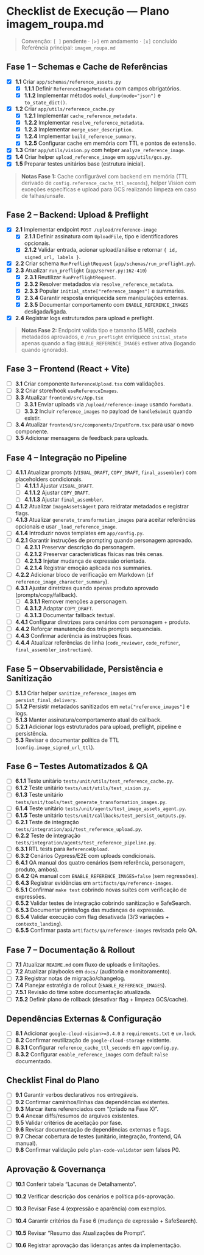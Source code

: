 # Checklist de Execução — Plano imagem_roupa.md

> Convenção: `[ ]` pendente · `[>]` em andamento · `[x]` concluído  
> Referência principal: `imagem_roupa.md`

## Fase 1 – Schemas e Cache de Referências
- [x] **1.1** Criar `app/schemas/reference_assets.py`
  - [x] **1.1.1** Definir `ReferenceImageMetadata` com campos obrigatórios.
  - [x] **1.1.2** Implementar métodos `model_dump(mode="json")` e `to_state_dict()`.
- [x] **1.2** Criar `app/utils/reference_cache.py`
  - [x] **1.2.1** Implementar `cache_reference_metadata`.
  - [x] **1.2.2** Implementar `resolve_reference_metadata`.
  - [x] **1.2.3** Implementar `merge_user_description`.
  - [x] **1.2.4** Implementar `build_reference_summary`.
  - [x] **1.2.5** Configurar cache em memória com TTL e pontos de extensão.
- [x] **1.3** Criar `app/utils/vision.py` com helper `analyze_reference_image`.
- [x] **1.4** Criar helper `upload_reference_image` em `app/utils/gcs.py`.
- [x] **1.5** Preparar testes unitários base (estrutura inicial).

> **Notas Fase 1:** Cache configurável com backend em memória (TTL derivado de `config.reference_cache_ttl_seconds`), helper Vision com exceções específicas e upload para GCS realizando limpeza em caso de falhas/unsafe.

## Fase 2 – Backend: Upload & Preflight
- [x] **2.1** Implementar endpoint `POST /upload/reference-image`
  - [x] **2.1.1** Definir assinatura com `UploadFile`, tipo e identificadores opcionais.
  - [x] **2.1.2** Validar entrada, acionar upload/análise e retornar `{ id, signed_url, labels }`.
- [x] **2.2** Criar schema `RunPreflightRequest` (`app/schemas/run_preflight.py`).
- [x] **2.3** Atualizar `run_preflight` (`app/server.py:162-410`)
  - [x] **2.3.1** Reutilizar `RunPreflightRequest`.
  - [x] **2.3.2** Resolver metadados via `resolve_reference_metadata`.
  - [x] **2.3.3** Popular `initial_state["reference_images"]` e summaries.
  - [x] **2.3.4** Garantir resposta enriquecida sem manipulações externas.
  - [x] **2.3.5** Documentar comportamento com `ENABLE_REFERENCE_IMAGES` desligada/ligada.
- [x] **2.4** Registrar logs estruturados para upload e preflight.

> **Notas Fase 2:** Endpoint valida tipo e tamanho (5 MB), cacheia metadados aprovados, e `/run_preflight` enriquece `initial_state` apenas quando a flag `ENABLE_REFERENCE_IMAGES` estiver ativa (logando quando ignorado).

## Fase 3 – Frontend (React + Vite)
- [ ] **3.1** Criar componente `ReferenceUpload.tsx` com validações.
- [ ] **3.2** Criar store/hook `useReferenceImages`.
- [ ] **3.3** Atualizar `frontend/src/App.tsx`
  - [ ] **3.3.1** Enviar uploads via `/upload/reference-image` usando `FormData`.
  - [ ] **3.3.2** Incluir `reference_images` no payload de `handleSubmit` quando existir.
- [ ] **3.4** Atualizar `frontend/src/components/InputForm.tsx` para usar o novo componente.
- [ ] **3.5** Adicionar mensagens de feedback para uploads.

## Fase 4 – Integração no Pipeline
- [ ] **4.1.1** Atualizar prompts (`VISUAL_DRAFT`, `COPY_DRAFT`, `final_assembler`) com placeholders condicionais.
  - [ ] **4.1.1.1** Ajustar `VISUAL_DRAFT`.
  - [ ] **4.1.1.2** Ajustar `COPY_DRAFT`.
  - [ ] **4.1.1.3** Ajustar `final_assembler`.
- [ ] **4.1.2** Atualizar `ImageAssetsAgent` para reidratar metadados e registrar flags.
- [ ] **4.1.3** Atualizar `generate_transformation_images` para aceitar referências opcionais e usar `_load_reference_image`.
- [ ] **4.1.4** Introduzir novos templates em `app/config.py`.
- [ ] **4.2.1** Garantir instruções de prompting quando personagem aprovado.
  - [ ] **4.2.1.1** Preservar descrição do personagem.
  - [ ] **4.2.1.2** Preservar características físicas nas três cenas.
  - [ ] **4.2.1.3** Injetar mudança de expressão orientada.
  - [ ] **4.2.1.4** Registrar emoção aplicada nos summaries.
- [ ] **4.2.2** Adicionar bloco de verificação em Markdown (`if reference_image_character_summary`).
- [ ] **4.3.1** Ajustar diretrizes quando apenas produto aprovado (prompts/copy/fallback).
  - [ ] **4.3.1.1** Remover menções a personagem.
  - [ ] **4.3.1.2** Adaptar `COPY_DRAFT`.
  - [ ] **4.3.1.3** Documentar fallback textual.
- [ ] **4.4.1** Configurar diretrizes para cenários com personagem + produto.
- [ ] **4.4.2** Reforçar manutenção dos três prompts sequenciais.
- [ ] **4.4.3** Confirmar aderência às instruções fixas.
- [ ] **4.4.4** Atualizar referências de linha (`code_reviewer`, `code_refiner`, `final_assembler_instruction`).

## Fase 5 – Observabilidade, Persistência e Sanitização
- [ ] **5.1.1** Criar helper `sanitize_reference_images` em `persist_final_delivery`.
- [ ] **5.1.2** Persistir metadados sanitizados em `meta["reference_images"]` e logs.
- [ ] **5.1.3** Manter assinatura/comportamento atual do callback.
- [ ] **5.2.1** Adicionar logs estruturados para upload, preflight, pipeline e persistência.
- [ ] **5.3** Revisar e documentar política de TTL (`config.image_signed_url_ttl`).

## Fase 6 – Testes Automatizados & QA
- [ ] **6.1.1** Teste unitário `tests/unit/utils/test_reference_cache.py`.
- [ ] **6.1.2** Teste unitário `tests/unit/utils/test_vision.py`.
- [ ] **6.1.3** Teste unitário `tests/unit/tools/test_generate_transformation_images.py`.
- [ ] **6.1.4** Teste unitário `tests/unit/agents/test_image_assets_agent.py`.
- [ ] **6.1.5** Teste unitário `tests/unit/callbacks/test_persist_outputs.py`.
- [ ] **6.2.1** Teste de integração `tests/integration/api/test_reference_upload.py`.
- [ ] **6.2.2** Teste de integração `tests/integration/agents/test_reference_pipeline.py`.
- [ ] **6.3.1** RTL tests para `ReferenceUpload`.
- [ ] **6.3.2** Cenários Cypress/E2E com uploads condicionais.
- [ ] **6.4.1** QA manual dos quatro cenários (sem referência, personagem, produto, ambos).
- [ ] **6.4.2** QA manual com `ENABLE_REFERENCE_IMAGES=false` (sem regressões).
- [ ] **6.4.3** Registrar evidências em `artifacts/qa/reference-images`.
- [ ] **6.5.1** Confirmar `make test` cobrindo novas suítes com verificação de expressões.
- [ ] **6.5.2** Validar testes de integração cobrindo sanitização e SafeSearch.
- [ ] **6.5.3** Documentar prints/logs das mudanças de expressão.
- [ ] **6.5.4** Validar execução com flag desativada (3/3 variações + `contexto_landing`).
- [ ] **6.5.5** Confirmar pasta `artifacts/qa/reference-images` revisada pelo QA.

## Fase 7 – Documentação & Rollout
- [ ] **7.1** Atualizar `README.md` com fluxo de uploads e limitações.
- [ ] **7.2** Atualizar playbooks em `docs/` (auditoria e monitoramento).
- [ ] **7.3** Registrar notas de migração/changelog.
- [ ] **7.4** Planejar estratégia de rollout (`ENABLE_REFERENCE_IMAGES`).
- [ ] **7.5.1** Revisão do time sobre documentação atualizada.
- [ ] **7.5.2** Definir plano de rollback (desativar flag + limpeza GCS/cache).

## Dependências Externas & Configuração
- [ ] **8.1** Adicionar `google-cloud-vision>=3.4.0` a `requirements.txt` e `uv.lock`.
- [ ] **8.2** Confirmar reutilização de `google-cloud-storage` existente.
- [ ] **8.3.1** Configurar `reference_cache_ttl_seconds` em `app/config.py`.
- [ ] **8.3.2** Configurar `enable_reference_images` com default `False` documentado.

## Checklist Final do Plano
- [ ] **9.1** Garantir verbos declarativos nos entregáveis.
- [ ] **9.2** Confirmar caminhos/linhas das dependências existentes.
- [ ] **9.3** Marcar itens referenciados com “(criado na Fase X)”.
- [ ] **9.4** Anexar diffs/resumos de arquivos existentes.
- [ ] **9.5** Validar critérios de aceitação por fase.
- [ ] **9.6** Revisar documentação de dependências externas e flags.
- [ ] **9.7** Checar cobertura de testes (unitário, integração, frontend, QA manual).
- [ ] **9.8** Confirmar validação pelo `plan-code-validator` sem falsos P0.

## Aprovação & Governança
- [ ] **10.1** Conferir tabela “Lacunas de Detalhamento”.
- [ ] **10.2** Verificar descrição dos cenários e política pós-aprovação.
- [ ] **10.3** Revisar Fase 4 (expressão e aparência) com exemplos.
- [ ] **10.4** Garantir critérios da Fase 6 (mudança de expressão + SafeSearch).
- [ ] **10.5** Revisar “Resumo das Atualizações de Prompt”.
- [ ] **10.6** Registrar aprovação das lideranças antes da implementação.

